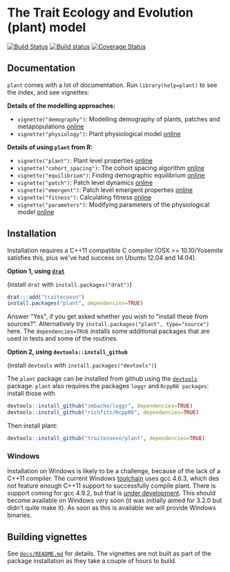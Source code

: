 # The Trait Ecology and Evolution (plant) model

[![Build Status](https://travis-ci.org/traitecoevo/plant.png?branch=master)](https://travis-ci.org/traitecoevo/plant)
[![Build status](https://ci.appveyor.com/api/projects/status/github/traitecoevo/plan?branch=master&svg=true)](https://ci.appveyor.com/project/traitecoevo/plant/branch/master)
[![Coverage Status](https://coveralls.io/repos/traitecoevo/plant/badge.svg?branch=master)](https://coveralls.io/r/traitecoevo/plant?branch=master)

## Documentation

`plant` comes with a lot of documentation.  Run `library(help=plant)` to see the index, and see vignettes:

**Details of the modelling approaches:**

* `vignette("demography")`: Modelling demography of plants, patches and metapopulations [online](https://traitecoevo.github.io/plant/vignettes/demography.pdf)
* `vignette("physiology")`: Plant physiological model [online](https://traitecoevo.github.io/plant/vignettes/physiology.pdf)

**Details of using `plant` from R:**

* `vignette("plant")`: Plant level properties [online](https://traitecoevo.github.io/plant/vignettes/plant.html)
* `vignette("cohort_spacing")`: The cohort spacing algorithm [online](https://traitecoevo.github.io/plant/vignettes/cohort_spacing.html)
* `vignette("equilibrium")`: Finding demographic equilibrium [online](https://traitecoevo.github.io/plant/vignettes/equilibrium.html)
* `vignette("patch")`: Patch level dynamics [online](https://traitecoevo.github.io/plant/vignettes/patch.html)
* `vignette("emergent")`: Patch level emergent properties [online](https://traitecoevo.github.io/plant/vignettes/emergent.html)
* `vignette("fitness")`: Calculating fitness [online](https://traitecoevo.github.io/plant/vignettes/fitness.html)
* `vignette("parameters")`: Modifying parameters of the physiological model [online](https://traitecoevo.github.io/plant/vignettes/parameters.html)

## Installation

Installation requires a C++11 compatible C compiler (OSX >= 10.10/Yosemite satisfies this, plus we've had success on Ubuntu 12.04 and 14.04).

**Option 1, using [`drat`](https://github.com/eddelbuettel/drat)**

(install `drat` with `install.packages("drat")`)

```r
drat:::add("traitecoevo")
install.packages("plant", dependencies=TRUE)
```

Answer "Yes", if you get asked whether you wish to "install these from sources?". Alternatively try `install.packages("plant", type="source")` here.  The `dependencies=TRUE` installs some additional packages that are used in tests and some of the routines.

**Option 2, using `devtools::install_github`**

(install `devtools` with `install.packages("devtools")`)

The `plant` package can be installed from github using the [`devtools`](https://cran.r-project.org/web/packages/devtools/index.html) package. `plant` also requires the packages `loggr` and `RcppR6 packages`: install those with

```r
devtools::install_github("smbache/loggr", dependencies=TRUE)
devtools::install_github("richfitz/RcppR6", dependencies=TRUE)
```

Then install plant:

```r
devtools::install_github("traitecoevo/plant", dependencies=TRUE)
```

### Windows

Installation on Windows is likely to be a challenge, because of the lack of a C++11 compiler.  The current Windows [toolchain](http://cran.r-project.org/bin/windows/Rtools/) uses gcc 4.6.3, which des not feature enough C++11 support to successfully compile plant.  There is support coming for gcc 4.9.2, but that is [under development](https://rawgit.com/kevinushey/RToolsToolchainUpdate/master/mingwnotes.html).  This should become available on Windows very soon (it was initially aimed for 3.2.0 but didn't quite make it).  As soon as this is available we will provide Windows binaries.

## Building vignettes

See [`docs/README.md`](docs/README.md) for details.  The vignettes are not built as part of the package installation as they take a couple of hours to build.
